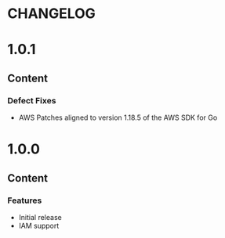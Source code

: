 # CHANGELOG

# 1.0.1
## Content
### Defect Fixes
* AWS Patches aligned to version 1.18.5 of the AWS SDK for Go

# 1.0.0
## Content
### Features
* Initial release
* IAM support

